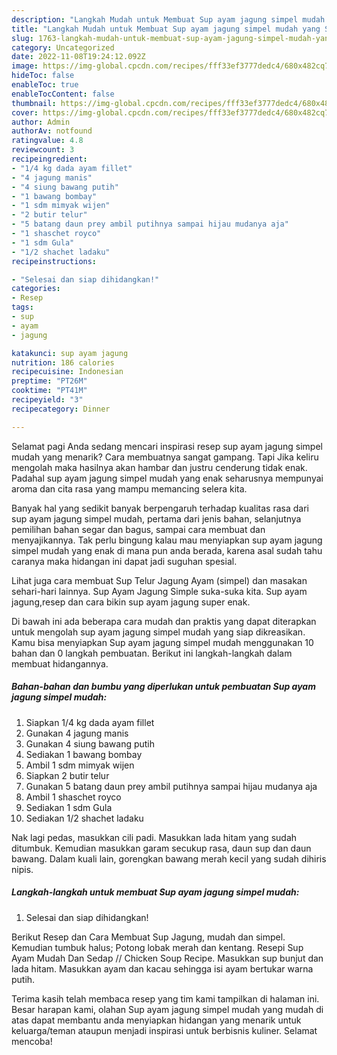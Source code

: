 ```yaml
---
description: "Langkah Mudah untuk Membuat Sup ayam jagung simpel mudah yang Sempurna, Buat Buka Puasa Lezat Sekali"
title: "Langkah Mudah untuk Membuat Sup ayam jagung simpel mudah yang Sempurna, Buat Buka Puasa Lezat Sekali"
slug: 1763-langkah-mudah-untuk-membuat-sup-ayam-jagung-simpel-mudah-yang-sempurna-buat-buka-puasa-lezat-sekali
category: Uncategorized
date: 2022-11-08T19:24:12.092Z
image: https://img-global.cpcdn.com/recipes/fff33ef3777dedc4/680x482cq70/sup-ayam-jagung-simpel-mudah-foto-resep-utama.jpg
hideToc: false
enableToc: true
enableTocContent: false
thumbnail: https://img-global.cpcdn.com/recipes/fff33ef3777dedc4/680x482cq70/sup-ayam-jagung-simpel-mudah-foto-resep-utama.jpg
cover: https://img-global.cpcdn.com/recipes/fff33ef3777dedc4/680x482cq70/sup-ayam-jagung-simpel-mudah-foto-resep-utama.jpg
author: Admin
authorAv: notfound
ratingvalue: 4.8
reviewcount: 3
recipeingredient:
- "1/4 kg dada ayam fillet"
- "4 jagung manis"
- "4 siung bawang putih"
- "1 bawang bombay"
- "1 sdm mimyak wijen"
- "2 butir telur"
- "5 batang daun prey ambil putihnya sampai hijau mudanya aja"
- "1 shaschet royco"
- "1 sdm Gula"
- "1/2 shachet ladaku"
recipeinstructions:

- "Selesai dan siap dihidangkan!"
categories:
- Resep
tags:
- sup
- ayam
- jagung

katakunci: sup ayam jagung 
nutrition: 186 calories
recipecuisine: Indonesian
preptime: "PT26M"
cooktime: "PT41M"
recipeyield: "3"
recipecategory: Dinner

---
```



Selamat pagi Anda sedang mencari inspirasi resep sup ayam jagung simpel mudah yang menarik? Cara membuatnya sangat gampang. Tapi Jika keliru mengolah maka hasilnya akan hambar dan justru cenderung tidak enak. Padahal sup ayam jagung simpel mudah yang enak seharusnya mempunyai aroma dan cita rasa yang mampu memancing selera kita.


Banyak hal yang sedikit banyak berpengaruh terhadap kualitas rasa dari sup ayam jagung simpel mudah, pertama dari jenis bahan, selanjutnya pemilihan bahan segar dan bagus, sampai cara membuat dan menyajikannya. Tak perlu bingung kalau mau menyiapkan sup ayam jagung simpel mudah yang enak di mana pun anda berada, karena asal sudah tahu caranya maka hidangan ini dapat jadi suguhan spesial.

Lihat juga cara membuat Sup Telur Jagung Ayam (simpel) dan masakan sehari-hari lainnya. Sup Ayam Jagung Simple suka-suka kita. Sup ayam jagung,resep dan cara bikin sup ayam jagung super enak.


Di bawah ini ada beberapa cara mudah dan praktis yang dapat diterapkan untuk mengolah sup ayam jagung simpel mudah yang siap dikreasikan. Kamu bisa menyiapkan Sup ayam jagung simpel mudah menggunakan 10 bahan dan 0 langkah pembuatan. Berikut ini langkah-langkah dalam membuat hidangannya.

<!--inarticleads1-->

##### Bahan-bahan dan bumbu yang diperlukan untuk pembuatan Sup ayam jagung simpel mudah:

1. Siapkan 1/4 kg dada ayam fillet
1. Gunakan 4 jagung manis
1. Gunakan 4 siung bawang putih
1. Sediakan 1 bawang bombay
1. Ambil 1 sdm mimyak wijen
1. Siapkan 2 butir telur
1. Gunakan 5 batang daun prey ambil putihnya sampai hijau mudanya aja
1. Ambil 1 shaschet royco
1. Sediakan 1 sdm Gula
1. Sediakan 1/2 shachet ladaku


Nak lagi pedas, masukkan cili padi. Masukkan lada hitam yang sudah ditumbuk. Kemudian masukkan garam secukup rasa, daun sup dan daun bawang. Dalam kuali lain, gorengkan bawang merah kecil yang sudah dihiris nipis. 

<!--inarticleads2-->

##### Langkah-langkah untuk membuat Sup ayam jagung simpel mudah:


1. Selesai dan siap dihidangkan!

Berikut Resep dan Cara Membuat Sup Jagung, mudah dan simpel. Kemudian tumbuk halus; Potong lobak merah dan kentang. Resepi Sup Ayam Mudah Dan Sedap // Chicken Soup Recipe. Masukkan sup bunjut dan lada hitam. Masukkan ayam dan kacau sehingga isi ayam bertukar warna putih. 

Terima kasih telah membaca resep yang tim kami tampilkan di halaman ini. Besar harapan kami, olahan Sup ayam jagung simpel mudah yang mudah di atas dapat membantu anda menyiapkan hidangan yang menarik untuk keluarga/teman ataupun menjadi inspirasi untuk berbisnis kuliner. Selamat mencoba!
